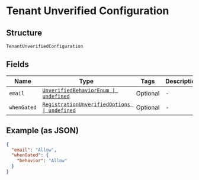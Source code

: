 
# Tenant Unverified Configuration

## Structure

`TenantUnverifiedConfiguration`

## Fields

| Name | Type | Tags | Description |
|  --- | --- | --- | --- |
| `email` | [`UnverifiedBehaviorEnum \| undefined`](../../doc/models/unverified-behavior-enum.md) | Optional | - |
| `whenGated` | [`RegistrationUnverifiedOptions \| undefined`](../../doc/models/registration-unverified-options.md) | Optional | - |

## Example (as JSON)

```json
{
  "email": "Allow",
  "whenGated": {
    "behavior": "Allow"
  }
}
```


